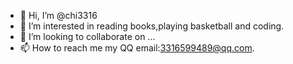 - 👋 Hi, I’m @chi3316
- 👀 I’m interested in reading books,playing basketball and coding.
- 💞️ I’m looking to collaborate on ...
- 📫 How to reach me 
my QQ email:3316599489@qq.com.

<!---
chi3316/chi3316 is a ✨ special ✨ repository because its `README.md` (this file) appears on your GitHub profile.
You can click the Preview link to take a look at your changes.
--->

